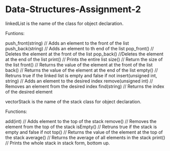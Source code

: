 # Data-Structures-Assignment-2

linkedList is the name of the class for object declaration.

Funtions:

push_front(string) // Adds an element to the front of the list
push_back(string) // Adds an element to th end of the list
pop_front() // Deletes the element at the front of the list
pop_back() //Deletes the element at the end of the list
print() // Prints the entire list
size() // Return the size of the list
front() // Returns the value of the element at the front of the list
back() // Returns the value of the element at the end of the list
empty() // Retruns true if the linked list is empty and false if not
insert(unsigned int, string) // Adds an element to the desired index
remove(unsigned int) // Removes an element from the desired index
find(string) // Returns the index of the desired element

vectorStack is the name of the stack class for object declaration.

Functions:

add(int) // Adds element to the top of the stack
remove() // Removes the element from the top of the stack
isEmpty() //  Retruns true if the stack is empty and false if not
top() // Returns the value of the element at the top of the stack
average() // Returns the average of all elements in the stack
print() // Prints the whole stack in stack form, bottom up.
